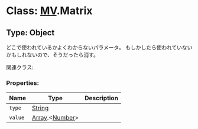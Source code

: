 # Class: [MV](MV.md).Matrix

## Type: Object
どこで使われているかよくわからないパラメータ。
もしかしたら使われていないかもしれないので、そうだったら消す。

関連クラス: 

### Properties:

| Name | Type | Description |
| --- | --- | --- |
| `type` | [String](String.md) |  |
| `value` | [Array](Array.md).&lt;[Number](Number.md)&gt; |  |

